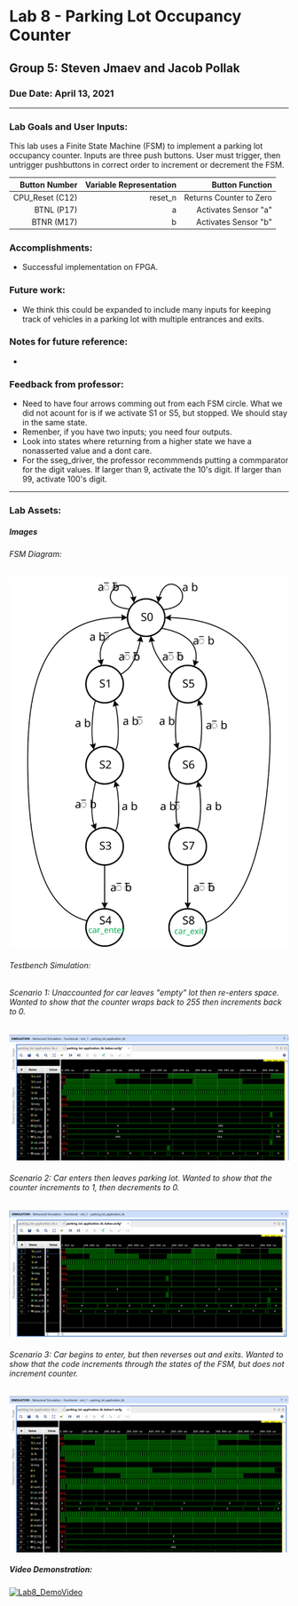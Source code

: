 # Lab 8 - Parking Lot Occupancy Counter
## Group 5: Steven Jmaev and Jacob Pollak
### Due Date: April 13, 2021

***
### Lab Goals and User Inputs:
This lab uses a Finite State Machine (FSM) to implement a parking lot occupancy counter. Inputs are three push buttons. User must trigger, then untrigger pushbuttons in correct order to increment or decrement the FSM.

| Button Number | Variable Representation | Button Function | 
| -----------: | -----------: | -----------: |
| CPU_Reset (C12) |   reset_n | Returns Counter to Zero |
| BTNL (P17) |   a | Activates Sensor "a" |
| BTNR (M17) |   b | Activates Sensor "b" |



### Accomplishments:
* Successful implementation on FPGA. 

### Future work: 
* We think this could be expanded to include many inputs for keeping track of vehicles in a parking lot with multiple entrances and exits. 

### Notes for future reference: 
* 

### Feedback from professor:
* Need to have four arrows comming out from each FSM circle. What we did not acount for is if we activate S1 or S5, but stopped. We should stay in the same state.
* Remenber, if you have two inputs; you need four outputs.
* Look into states where returning from a higher state we have a nonasserted value and a dont care. 
* For the sseg_driver, the professor recommmends putting a commparator for the digit values. If larger than 9, activate the 10's digit. If larger than 99, activate 100's digit. 

***

### Lab Assets:

##### Images
###### FSM Diagram:
![Lab8_StateDiagram](Images/FSM_diagram.svg)

###### Testbench Simulation:
######  Scenario 1: Unaccounted for car leaves "empty" lot then re-enters space. Wanted to show that the counter wraps back to 255 then increments back to 0.
![Lab8_simulation_0](Images/parking_lot_application_testbench_0.png)
######  Scenario 2: Car enters then leaves parking lot. Wanted to show that the counter increments to 1, then decrements to 0.
![Lab8_simulation_1](Images/parking_lot_application_testbench_1.png)
######  Scenario 3: Car begins to enter, but then reverses out and exits. Wanted to show that the code increments through the states of the FSM, but does not increment counter.
![Lab8_simulation_2](Images/parking_lot_application_testbench_2.png)

##### Video Demonstration:
[![Lab8_DemoVideo](Images/Lab_8_Gif.gif)](https://youtu.be/BWKJPQsHB3s)
